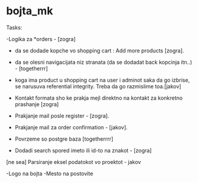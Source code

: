 # bojta_mk

Tasks:

-Logika za *orders - [zogra]
- da se dodade kopche vo shopping cart : Add more products [zogra].
- da se olesni navigacijata niz stranata (da se dodadat back kopcinja itn..) - [togetherrr]
- koga ima product u shopping cart na user i adminot saka da go izbrise, se narusuva referential integrity. Treba da go razmislime toa.[jakov]
- Kontakt formata sho ke prakja mejl direktno na kontakt za konkretno prashanje [zogra]
- Prakjanje mail posle register - [zogra].
- Prakjanje mail za order confirmation - [jakov].

- Povrzeme so postgre baza [togetherrrr]
- Dodadi search spored imeto ili id-to na znakot - [zogra]

[ne sea]
Parsiranje eksel podatokot vo proektot - jakov

-Logo na bojta
-Mesto na postovite

